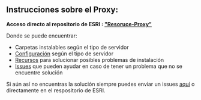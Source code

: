 ## Instrucciones sobre el Proxy:

**Acceso directo al repositorio de ESRI : ["Resoruce-Proxy"](https://github.com/Esri/resource-proxy)**

 Donde se puede encuentrar:
 * Carpetas instalables según el tipo de servidor
 * [Configuración](https://github.com/Esri/resource-proxy#proxy-configuration-settings) según el tipo de servidor
 * [Recursos](https://github.com/Esri/resource-proxy#product-resources) para solucionar posibles problemas de instalación
 * [Issues](https://github.com/Esri/resource-proxy/issues) que pueden ayudar en caso de tener un problema que no se encuentre solución

Si aún así no encuentras la solución siempre puedes enviar un issues [aquí](https://github.com/aicelm/proxy-route/issues) o directamente en el respositorio de ESRI.
